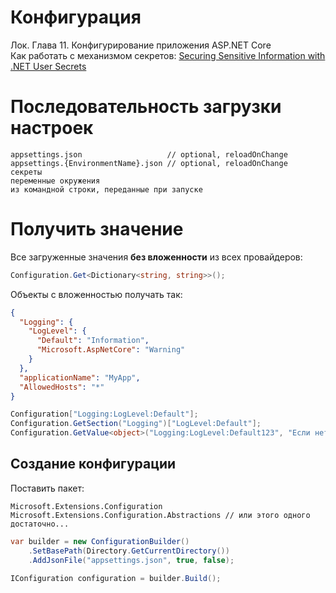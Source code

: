 # Конфигурация

Лок. Глава 11. Конфигурирование приложения ASP.NET Core  
Как работать с механизмом секретов: [Securing Sensitive Information with .NET User Secrets](https://blog.jetbrains.com/dotnet/2023/01/17/securing-sensitive-information-with-net-user-secrets/)

# Последовательность загрузки настроек

```
appsettings.json                   // optional, reloadOnChange
appsettings.{EnvironmentName}.json // optional, reloadOnChange
секреты
переменные окружения
из командной строки, переданные при запуске
```

# Получить значение

Все загруженные значения **без вложенности** из всех провайдеров:

```csharp
Configuration.Get<Dictionary<string, string>>();
```

Объекты с вложенностью получать так:

```json
{
  "Logging": {
    "LogLevel": {
      "Default": "Information",
      "Microsoft.AspNetCore": "Warning"
    }
  },
  "applicationName": "MyApp",
  "AllowedHosts": "*"
}
```

```csharp
Configuration["Logging:LogLevel:Default"];
Configuration.GetSection("Logging")["LogLevel:Default"];
Configuration.GetValue<object>("Logging:LogLevel:Default123", "Если нет значения");
```

## Создание конфигурации

Поставить пакет:

```
Microsoft.Extensions.Configuration
Microsoft.Extensions.Configuration.Abstractions // или этого одного достаточно...
```

```csharp
var builder = new ConfigurationBuilder()
    .SetBasePath(Directory.GetCurrentDirectory())
    .AddJsonFile("appsettings.json", true, false);
    
IConfiguration configuration = builder.Build();
```
